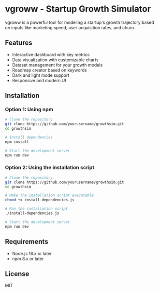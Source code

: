 
# vgroww - Startup Growth Simulator

vgroww is a powerful tool for modeling a startup's growth trajectory based on inputs like marketing spend, user acquisition rates, and churn.

## Features

- Interactive dashboard with key metrics
- Data visualization with customizable charts
- Dataset management for your growth models
- Roadmap creator based on keywords
- Dark and light mode support
- Responsive and modern UI

## Installation

### Option 1: Using npm

```bash
# Clone the repository
git clone https://github.com/yourusername/growthsim.git
cd growthsim

# Install dependencies
npm install

# Start the development server
npm run dev
```

### Option 2: Using the installation script

```bash
# Clone the repository
git clone https://github.com/yourusername/growthsim.git
cd growthsim

# Make the installation script executable
chmod +x install-dependencies.js

# Run the installation script
./install-dependencies.js

# Start the development server
npm run dev
```

## Requirements

- Node.js 18.x or later
- npm 8.x or later

## License

MIT
